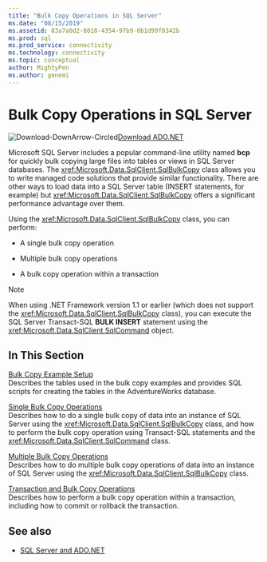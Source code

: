```yaml
---
title: "Bulk Copy Operations in SQL Server"
ms.date: "08/15/2019"
ms.assetid: 83a7a0d2-8018-4354-97b9-0b1d99f8342b
ms.prod: sql
ms.prod_service: connectivity
ms.technology: connectivity
ms.topic: conceptual
author: MightyPen
ms.author: genemi
---
```

# Bulk Copy Operations in SQL Server

![Download-DownArrow-Circled](../../ssdt/media/download.png)[Download ADO.NET](../sql-connection-libraries.md#anchor-20-drivers-relational-access)

Microsoft SQL Server includes a popular command-line utility named **bcp** for quickly bulk copying large files into tables or views in SQL Server databases. The <xref:Microsoft.Data.SqlClient.SqlBulkCopy> class allows you to write managed code solutions that provide similar functionality. There are other ways to load data into a SQL Server table (INSERT statements, for example) but <xref:Microsoft.Data.SqlClient.SqlBulkCopy> offers a significant performance advantage over them.  
  
 Using the <xref:Microsoft.Data.SqlClient.SqlBulkCopy> class, you can perform:  
  
- A single bulk copy operation  
  
- Multiple bulk copy operations  
  
- A bulk copy operation within a transaction  
  
> [!NOTE]
>  When using .NET Framework version 1.1 or earlier (which does not support the <xref:Microsoft.Data.SqlClient.SqlBulkCopy> class), you can execute the SQL Server Transact-SQL **BULK INSERT** statement using the <xref:Microsoft.Data.SqlClient.SqlCommand> object.  
  
## In This Section  
 [Bulk Copy Example Setup](bulk-copy-example-setup.md)  
 Describes the tables used in the bulk copy examples and provides SQL scripts for creating the tables in the AdventureWorks database.  
  
 [Single Bulk Copy Operations](single-bulk-copy-operations.md)  
 Describes how to do a single bulk copy of data into an instance of SQL Server using the <xref:Microsoft.Data.SqlClient.SqlBulkCopy> class, and how to perform the bulk copy operation using Transact-SQL statements and the <xref:Microsoft.Data.SqlClient.SqlCommand> class.  
  
 [Multiple Bulk Copy Operations](multiple-bulk-copy-operations.md)  
 Describes how to do multiple bulk copy operations of data into an instance of SQL Server using the <xref:Microsoft.Data.SqlClient.SqlBulkCopy> class.  
  
 [Transaction and Bulk Copy Operations](transaction-and-bulk-copy-operations.md)  
 Describes how to perform a bulk copy operation within a transaction, including how to commit or rollback the transaction.  
  
## See also

- [SQL Server and ADO.NET](index.md)
